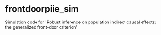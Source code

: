 # frontdoorpiie_sim
Simulation code for 'Robust inference on population indirect causal effects: the generalized front-door criterion'
